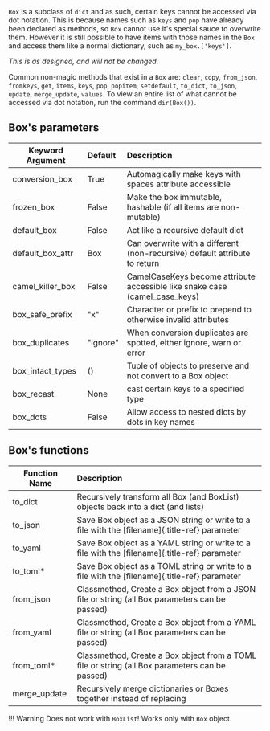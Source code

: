 `Box` is a subclass of `dict` and as such,
certain keys cannot be accessed via dot notation. This is because names
such as `keys` and `pop` have already been
declared as methods, so `Box` cannot use it's special sauce
to overwrite them. However it is still possible to have items with those
names in the `Box` and access them like a normal dictionary,
such as `my_box.['keys']`.

*This is as designed, and will not be changed.*

Common non-magic methods that exist in a `Box` are: `clear`,
`copy`, `from_json`, `fromkeys`, `get`, `items`, `keys`, `pop`, `popitem`, `setdefault`,
`to_dict`, `to_json`, `update`, `merge_update`, `values`. To view
an entire list of what cannot be accessed via dot notation, run the
command `dir(Box())`.


## Box's parameters

 |Keyword Argument    |Default     |Description
 |--------------------|:-----------|:------------------------------------------------------------------------------
 |conversion\_box     |True        |Automagically make keys with spaces attribute accessible
 |frozen\_box         |False       |Make the box immutable, hashable (if all items are non-mutable)
 |default\_box        |False       |Act like a recursive default dict
 |default\_box\_attr  |Box         |Can overwrite with a different (non-recursive) default attribute to return
 |camel\_killer\_box  |False       |CamelCaseKeys become attribute accessible like snake case (camel\_case\_keys)
 |box\_safe\_prefix   |"x"         |Character or prefix to prepend to otherwise invalid attributes
 |box\_duplicates     |"ignore"    |When conversion duplicates are spotted, either ignore, warn or error
 |box\_intact\_types  |()          |Tuple of objects to preserve and not convert to a Box object
 |box\_recast         |None        |cast certain keys to a specified type
 |box\_dots           |False       |Allow access to nested dicts by dots in key names

## Box's functions

 |Function Name  |Description
 |---------------|:-----------------------------------------------------------------------------------------------
 |to\_dict       |Recursively transform all Box (and BoxList) objects back into a dict (and lists)
 |to\_json       |Save Box object as a JSON string or write to a file with the [filename]{.title-ref} parameter
 |to\_yaml       |Save Box object as a YAML string or write to a file with the [filename]{.title-ref} parameter
 |to\_toml\*     |Save Box object as a TOML string or write to a file with the [filename]{.title-ref} parameter
 |from\_json     |Classmethod, Create a Box object from a JSON file or string (all Box parameters can be passed)
 |from\_yaml     |Classmethod, Create a Box object from a YAML file or string (all Box parameters can be passed)
 |from\_toml\*   |Classmethod, Create a Box object from a TOML file or string (all Box parameters can be passed)
 |merge\_update  |Recursively merge dictionaries or Boxes together instead of replacing

!!! Warning
    Does not work with `BoxList`! Works only with `Box` object.

